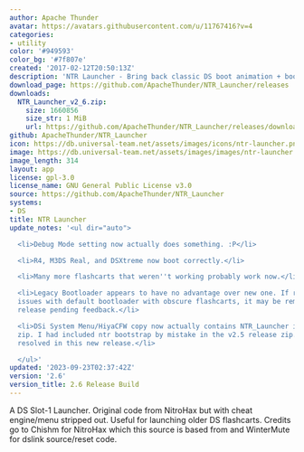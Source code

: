 ```yaml
---
author: Apache Thunder
avatar: https://avatars.githubusercontent.com/u/11767416?v=4
categories:
- utility
color: '#949593'
color_bg: '#7f807e'
created: '2017-02-12T20:50:13Z'
description: 'NTR Launcher - Bring back classic DS boot animation + boot older flashcarts! '
download_page: https://github.com/ApacheThunder/NTR_Launcher/releases
downloads:
  NTR_Launcher_v2_6.zip:
    size: 1660856
    size_str: 1 MiB
    url: https://github.com/ApacheThunder/NTR_Launcher/releases/download/2.6/NTR_Launcher_v2_6.zip
github: ApacheThunder/NTR_Launcher
icon: https://db.universal-team.net/assets/images/icons/ntr-launcher.png
image: https://db.universal-team.net/assets/images/images/ntr-launcher.png
image_length: 314
layout: app
license: gpl-3.0
license_name: GNU General Public License v3.0
source: https://github.com/ApacheThunder/NTR_Launcher
systems:
- DS
title: NTR Launcher
update_notes: '<ul dir="auto">

  <li>Debug Mode setting now actually does something. :P</li>

  <li>R4, M3DS Real, and DSXtreme now boot correctly.</li>

  <li>Many more flashcarts that weren''t working probably work now.</li>

  <li>Legacy Bootloader appears to have no advantage over new one. If reports of no
  issues with default bootloader with obscure flashcarts, it may be removed from next
  release pending feedback.</li>

  <li>DSi System Menu/HiyaCFW copy now actually contains NTR_Launcher in the release
  zip. I had included ntr bootstrap by mistake in the v2.5 release zip. This has been
  resolved in this new release.</li>

  </ul>'
updated: '2023-09-23T02:37:42Z'
version: '2.6'
version_title: 2.6 Release Build
---
```

A DS Slot-1 Launcher. Original code from NitroHax but with cheat engine/menu stripped out. Useful for launching older DS flashcarts.
Credits go to Chishm for NitroHax which this source is based from and WinterMute for dslink source/reset code.